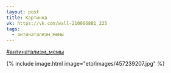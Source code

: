 ```yaml
---
layout: post
title: Картинка
vk: https://vk.com/wall-210066881_225
tags:
  - антинатализм_мемы
---
```

[#антинатализм_мемы](poisk.html#антинатализм_мемы)

{% include image.html image="eto/images/457239207.jpg" %}